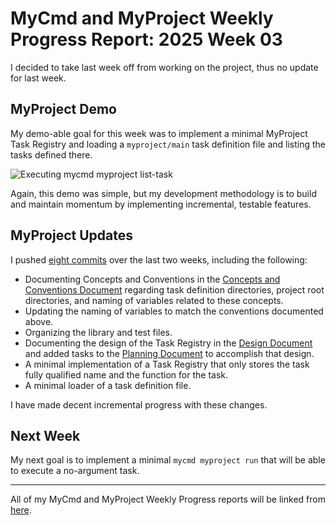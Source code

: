 # MyCmd and MyProject Weekly Progress Report: 2025 Week 03

I decided to take last week off from working on the project, thus no update for last week. 

## MyProject Demo

My demo-able goal for this week was to implement a minimal MyProject Task Registry and loading a `myproject/main` task definition file and listing the tasks defined there.

![Executing mycmd myproject list-task](../../images/mycmd-myproject-list-tasks-just-main.png)

Again, this demo was simple, but my development methodology is to build and maintain momentum by implementing incremental, testable features.

## MyProject Updates

I pushed [eight commits](https://github.com/travisbhartwell/myproject/commits/main/?since=2025-01-05&until=2025-01-17) over the last two weeks, including the following:

* Documenting Concepts and Conventions in the [Concepts and Conventions Document](https://github.com/travisbhartwell/myproject/blob/000291b7a3b3aa14e2179037bede6dc31ad28b8b/docs/myproject-concepts-and-conventions.org?plain=1) regarding task definition directories, project root directories, and naming of variables related to these concepts.
* Updating the naming of variables to match the conventions documented above.
* Organizing the library and test files.
* Documenting the design of the Task Registry in the [Design Document](https://github.com/travisbhartwell/myproject/blob/000291b7a3b3aa14e2179037bede6dc31ad28b8b/docs/myproject-design.org?plain=1) and added tasks to the [Planning Document](https://github.com/travisbhartwell/myproject/blob/000291b7a3b3aa14e2179037bede6dc31ad28b8b/docs/myproject-planning.org?plain=1) to accomplish that design.
* A minimal implementation of a Task Registry that only stores the task fully qualified name and the function for the task.
* A minimal loader of a task definition file.

I have made decent incremental progress with these changes.

## Next Week

My next goal is to implement a minimal `mycmd myproject run` that will be able to execute a no-argument task.

---

All of my MyCmd and MyProject Weekly Progress reports will be linked from [here](../../weekly-progress-reports).

